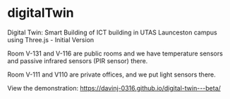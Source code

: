 # digitalTwin
Digital Twin: Smart Building of ICT building in UTAS Launceston campus using Three.js - Initial Version

Room V-131 and V-116 are public rooms and we have temperature sensors and passive infrared sensors (PIR sensor) there.

Room V-111 and V110 are private offices, and we put light sensors there.

View the demonstration: https://davinj-0316.github.io/digital-twin---beta/
